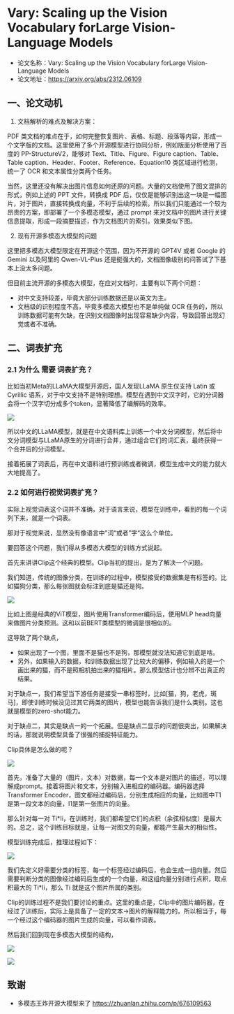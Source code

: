 # Vary: Scaling up the Vision Vocabulary forLarge Vision-Language Models

- 论文名称：Vary: Scaling up the Vision Vocabulary forLarge Vision-Language Models
- 论文地址：https://arxiv.org/abs/2312.06109

## 一、论文动机

1. 文档解析的难点及解决方案：

PDF 类文档的难点在于，如何完整恢复图片、表格、标题、段落等内容，形成一个文字版的文档。这里使用了多个开源模型进行协同分析，例如版面分析使用了百度的 PP-StructureV2，能够对 Text、Title、Figure、Figure caption、Table、Table caption、Header、Footer、Reference、Equation10 类区域进行检测，统一了 OCR 和文本属性分类两个任务。

当然，这里还没有解决出图片信息如何还原的问题。大量的文档使用了图文混排的形式，例如上述的 PPT 文件，转换成 PDF 后，仅仅是能够识别出这一块是一幅图片，对于图片，直接转换成向量，不利于后续的检索。所以我们只能通过一个较为昂贵的方案，即部署了一个多模态模型，通过 prompt 来对文档中的图片进行关键信息提取，形成一段摘要描述，作为文档图片的索引。效果类似下图。

2. 现有开源多模态大模型的问题

这里把多模态大模型限定在开源这个范围，因为不开源的 GPT4V 或者 Google 的 Gemini 以及阿里的 Qwen-VL-Plus 还是挺强大的，文档图像级别的问答试了下基本上没太多问题。

但目前主流开源的多模态大模型，在应对文档时，主要有以下两个问题：

- 对中文支持较差，毕竟大部分训练数据还是以英文为主。
- 文档级的识别程度不高，毕竟多模态大模型也不是单纯做 OCR 任务的，所以训练数据可能有欠缺，在识别文档图像时出现容易缺少内容，导致回答出现幻觉或者不准确。

## 二、词表扩充

### 2.1 为什么 需要 词表扩充？

比如当初Meta的LLaMA大模型开源后，国人发现LLaMA 原生仅支持 Latin 或 Cyrillic 语系，对于中文支持不是特别理想。模型在遇到中文汉字时，它的分词器会将一个汉字切分成多个token，显著降低了编解码的效率。

![](img/微信截图_20240104213350.png)

所以中文的LLaMA模型，就是在中文语料库上训练一个中文分词模型，然后将中文分词模型与LLaMA原生的分词进行合并，通过组合它们的词汇表，最终获得一个合并后的分词模型。

接着拓展了词表后，再在中文语料进行预训练或者微调，模型生成中文的能力就大大地提高了。

### 2.2 如何进行视觉词表扩充？

实际上视觉词表这个词并不准确，对于语言来说，模型在训练中，看到的每一个词列下来，就是一个词表。

那对于视觉来说，显然没有像语言中”词“或者”字“这么个单位。

要回答这个问题，我们得从多模态大模型的训练方式说起。

首先来讲讲Clip这个经典的模型。Clip当初的提出，是为了解决一个问题。

我们知道，传统的图像分类，在训练的过程中，模型接受的数据集是有标签的。比如猫狗分类，那么每张图就会标注到底是猫还是狗。

![](img/微信截图_20240104214043.png)

比如上图是经典的ViT模型，图片使用Transformer编码后，使用MLP head向量来做图片分类预测。这和以前BERT类模型的微调是很相似的。

这导致了两个缺点，

- 如果出现了一个图，里面不是猫也不是狗，那模型就没法知道它到底是啥。
- 另外，如果输入的数据，和训练数据出现了比较大的偏移，例如输入的是一个画出来的猫，而不是照相机拍出来的猫相片。那么模型估计也分辨不出真正的结果。

对于缺点一，我们希望当下游任务是接受一串标签时，比如[猫，狗，老虎，斑马]，即使训练时候没见过其它两类的图片，模型也能告诉我们是什么类别。这也就是模型的zero-shot能力。

对于缺点二，其实是缺点一的一个拓展。但是缺点二显示的问题很突出，如果解决的话，那就说明模型具备了很强的捕捉特征能力。

Clip具体是怎么做的呢？

![](img/微信截图_20240104214103.png)

首先，准备了大量的（图片，文本）对数据，每一个文本是对图片的描述，可以理解成prompt。接着将图片和文本，分别输入进相应的编码器。编码器选择Transformer Encoder，图文都经过编码后，分别生成相应的向量，比如图中T1是第一段文本的向量，I1是第一张图片的向量。

那么针对每一对 Ti*Ii，在训练时，我们都希望它们的点积（余弦相似度）是最大的。总之，这个训练目标就是，让每一对图文的向量，都能产生最大的相似性。

模型训练完成后，推理过程如下：

![](img/微信截图_20240104214135.png)

我们先定义好需要分类的标签，每一个标签经过编码后，也会生成一组向量。然后需要判断分类的图像经过编码后生成的一个向量，和这组向量分别进行点积，取点积最大的 Ti*Ii，那么 Ti 就是这个图片所属的类别。

Clip的训练过程不是我们要讨论的重点。这里的重点是，Clip中的图片编码器，在经过了训练后，实际上是具备了一定的文本->图片的解释能力的。所以相当于，每一个经过这个编码器的图片生成的向量，可以看作词表。

然后我们回到现在多模态大模型的结构，

![](img/微信截图_20240104214223.png)

![](img/微信截图_20240104214250.png)


## 致谢

- 多模态王炸开源大模型来了 https://zhuanlan.zhihu.com/p/676109563

